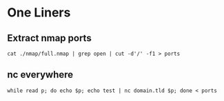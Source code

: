 # One Liners

## Extract nmap ports
`cat ./nmap/full.nmap | grep open | cut -d'/' -f1 > ports`

## nc everywhere
`while read p; do echo $p; echo test | nc domain.tld $p; done < ports`
